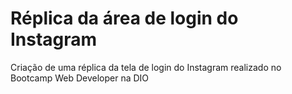 # Réplica da área de login do Instagram

Criação de uma réplica da tela de login do Instagram realizado no Bootcamp Web Developer na DIO
